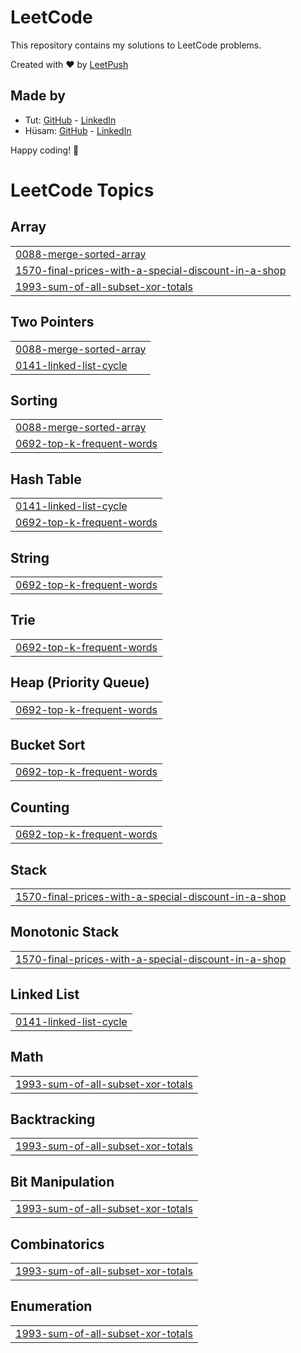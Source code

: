 # LeetCode

This repository contains my solutions to LeetCode problems.

Created with :heart: by [LeetPush](https://github.com/husamahmud/LeetPush)

 ## Made by 
 - Tut: [GitHub](https://github.com/TutTrue) - [LinkedIn](https://www.linkedin.com/in/mahmoud-hamdy-8b6825245/)
 - Hüsam: [GitHub](https://github.com/husamahmud) - [LinkedIn](https://www.linkedin.com/in/husamahmud/)

 Happy coding! 🚀
<!---LeetCode Topics Start-->
# LeetCode Topics
## Array
|  |
| ------- |
| [0088-merge-sorted-array](https://github.com/hiruthick371/Problem-Solving/tree/master/0088-merge-sorted-array) |
| [1570-final-prices-with-a-special-discount-in-a-shop](https://github.com/hiruthick371/Problem-Solving/tree/master/1570-final-prices-with-a-special-discount-in-a-shop) |
| [1993-sum-of-all-subset-xor-totals](https://github.com/hiruthick371/Problem-Solving/tree/master/1993-sum-of-all-subset-xor-totals) |
## Two Pointers
|  |
| ------- |
| [0088-merge-sorted-array](https://github.com/hiruthick371/Problem-Solving/tree/master/0088-merge-sorted-array) |
| [0141-linked-list-cycle](https://github.com/hiruthick371/Problem-Solving/tree/master/0141-linked-list-cycle) |
## Sorting
|  |
| ------- |
| [0088-merge-sorted-array](https://github.com/hiruthick371/Problem-Solving/tree/master/0088-merge-sorted-array) |
| [0692-top-k-frequent-words](https://github.com/hiruthick371/Problem-Solving/tree/master/0692-top-k-frequent-words) |
## Hash Table
|  |
| ------- |
| [0141-linked-list-cycle](https://github.com/hiruthick371/Problem-Solving/tree/master/0141-linked-list-cycle) |
| [0692-top-k-frequent-words](https://github.com/hiruthick371/Problem-Solving/tree/master/0692-top-k-frequent-words) |
## String
|  |
| ------- |
| [0692-top-k-frequent-words](https://github.com/hiruthick371/Problem-Solving/tree/master/0692-top-k-frequent-words) |
## Trie
|  |
| ------- |
| [0692-top-k-frequent-words](https://github.com/hiruthick371/Problem-Solving/tree/master/0692-top-k-frequent-words) |
## Heap (Priority Queue)
|  |
| ------- |
| [0692-top-k-frequent-words](https://github.com/hiruthick371/Problem-Solving/tree/master/0692-top-k-frequent-words) |
## Bucket Sort
|  |
| ------- |
| [0692-top-k-frequent-words](https://github.com/hiruthick371/Problem-Solving/tree/master/0692-top-k-frequent-words) |
## Counting
|  |
| ------- |
| [0692-top-k-frequent-words](https://github.com/hiruthick371/Problem-Solving/tree/master/0692-top-k-frequent-words) |
## Stack
|  |
| ------- |
| [1570-final-prices-with-a-special-discount-in-a-shop](https://github.com/hiruthick371/Problem-Solving/tree/master/1570-final-prices-with-a-special-discount-in-a-shop) |
## Monotonic Stack
|  |
| ------- |
| [1570-final-prices-with-a-special-discount-in-a-shop](https://github.com/hiruthick371/Problem-Solving/tree/master/1570-final-prices-with-a-special-discount-in-a-shop) |
## Linked List
|  |
| ------- |
| [0141-linked-list-cycle](https://github.com/hiruthick371/Problem-Solving/tree/master/0141-linked-list-cycle) |
## Math
|  |
| ------- |
| [1993-sum-of-all-subset-xor-totals](https://github.com/hiruthick371/Problem-Solving/tree/master/1993-sum-of-all-subset-xor-totals) |
## Backtracking
|  |
| ------- |
| [1993-sum-of-all-subset-xor-totals](https://github.com/hiruthick371/Problem-Solving/tree/master/1993-sum-of-all-subset-xor-totals) |
## Bit Manipulation
|  |
| ------- |
| [1993-sum-of-all-subset-xor-totals](https://github.com/hiruthick371/Problem-Solving/tree/master/1993-sum-of-all-subset-xor-totals) |
## Combinatorics
|  |
| ------- |
| [1993-sum-of-all-subset-xor-totals](https://github.com/hiruthick371/Problem-Solving/tree/master/1993-sum-of-all-subset-xor-totals) |
## Enumeration
|  |
| ------- |
| [1993-sum-of-all-subset-xor-totals](https://github.com/hiruthick371/Problem-Solving/tree/master/1993-sum-of-all-subset-xor-totals) |
<!---LeetCode Topics End-->